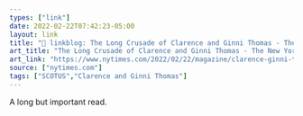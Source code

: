 ```yaml
---
types: ["link"]
date: 2022-02-22T07:42:23-05:00
layout: link
title: "🔗 linkblog: The Long Crusade of Clarence and Ginni Thomas - The New York Times'"
art_title: "The Long Crusade of Clarence and Ginni Thomas - The New York Times"
art_link: "https://www.nytimes.com/2022/02/22/magazine/clarence-ginni-thomas.html"
source: ["nytimes.com"]
tags: ["SCOTUS","Clarence and Ginni Thomas"]
---
```

A long but important read.
